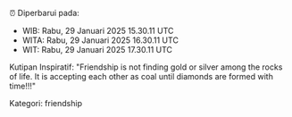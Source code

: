 ⏰ Diperbarui pada:
- WIB: Rabu, 29 Januari 2025 15.30.11 UTC
- WITA: Rabu, 29 Januari 2025 16.30.11 UTC
- WIT: Rabu, 29 Januari 2025 17.30.11 UTC

Kutipan Inspiratif:
"Friendship is not finding gold or silver among the rocks of life. It is accepting each other as coal until diamonds are formed with time!!!"


Kategori: friendship

